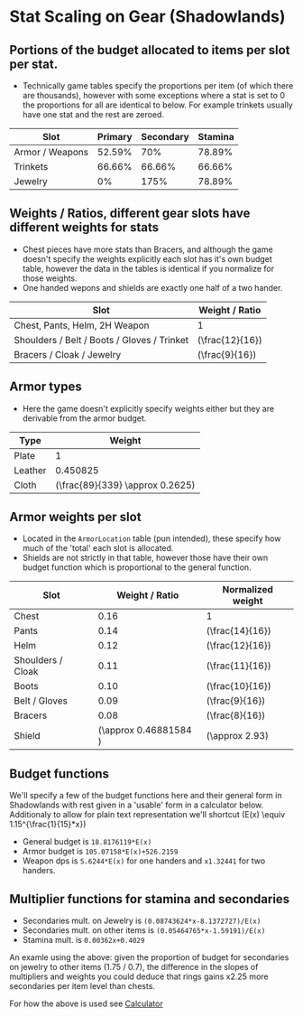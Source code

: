 # Stat Scaling on Gear (Shadowlands)

## Portions of the budget allocated to items per slot per stat.

- Technically game tables specify the proportions per item (of which there are thousands), however with some exceptions where a stat is set to 0 the proportions for all are identical to below.
For example trinkets usually have one stat and the rest are zeroed.

| Slot | Primary | Secondary | Stamina |
| --- | --- | --- | --- |
| Armor / Weapons | 52.59% | 70% | 78.89% |
| Trinkets | 66.66% | 66.66% | 66.66% |
| Jewelry | 0% | 175% | 78.89% |

## Weights / Ratios, different gear slots have different weights for stats

- Chest pieces have more stats than Bracers, and although the game doesn't specify the weights explicitly each slot has it's own budget table, however the data in the tables is identical if you normalize for those weights.
- One handed wepons and shields are exactly one half of a two hander.

| Slot | Weight / Ratio |
| --- | --- |
| Chest, Pants, Helm, 2H Weapon | 1 |
| Shoulders / Belt / Boots / Gloves / Trinket | \(\frac{12}{16}\) |
| Bracers / Cloak / Jewelry | \(\frac{9}{16}\) |

## Armor types

- Here the game doesn't explicitly specify weights either but they are derivable from the armor budget.

| Type | Weight |
| --- | --- |
| Plate | 1 |
| Leather | 0.450825 |
| Cloth | \(\frac{89}{339} \approx 0.2625\) |

## Armor weights per slot

- Located in the `ArmorLocation` table (pun intended), these specify how much of the 'total' each slot is allocated.
- Shields are not strictly in that table, however those have their own budget function which is proportional to the general function.

| Slot | Weight / Ratio | Normalized weight |
| --- | --- | --- |
| Chest | 0.16 | 1 |
| Pants | 0.14 | \(\frac{14}{16}\) |
| Helm | 0.12 | \(\frac{12}{16}\) |
| Shoulders / Cloak | 0.11 | \(\frac{11}{16}\) |
| Boots | 0.10 | \(\frac{10}{16}\) |
| Belt / Gloves | 0.09 | \(\frac{9}{16}\) |
| Bracers | 0.08 | \(\frac{8}{16}\) |
| Shield | \(\approx 0.46881584 \) | \(\approx 2.93\) |

## Budget functions

We'll specify a few of the budget functions here and their general form in Shadowlands with rest given in a 'usable' form in a calculator below.
Additionaly to allow for plain text representation we'll shortcut \(E(x) \equiv 1.15^{\frac{1}{15}*x}\)

- General budget is `18.8176119*E(x)`
- Armor budget is `105.07158*E(x)+526.2159`
- Weapon dps is `5.6244*E(x)` for one handers and `x1.32441` for two handers.

## Multiplier functions for stamina and secondaries

- Secondaries mult. on Jewelry is `(0.08743624*x-8.1372727)/E(x)`
- Secondaries mult. on other items is `(0.05464765*x-1.59191)/E(x)`
- Stamina mult. is `0.00362x+0.4029`

An examle using the above: given the proportion of budget for secondaries on jewelry to other items (1.75 / 0.7), the difference in the slopes of multipliers and weights you could deduce that rings gains x2.25 more secondaries per item level than chests.

For how the above is used see [Calculator](https://www.desmos.com/calculator/vmepvsshcb)